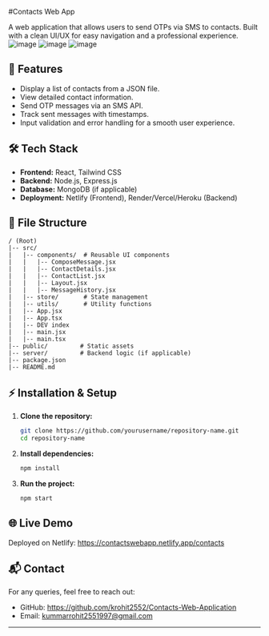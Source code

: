 #Contacts Web App

A web application that allows users to send OTPs via SMS to contacts. Built with a clean UI/UX for easy navigation and a professional experience.
![image](https://github.com/user-attachments/assets/e5d69aa0-88db-4ac8-93e3-9b88048113a4)
![image](https://github.com/user-attachments/assets/48716325-59b5-43b5-a274-58afd828090b)
![image](https://github.com/user-attachments/assets/92a757a9-98af-41c2-bf73-4019e183ee03)



## 🚀 Features
- Display a list of contacts from a JSON file.
- View detailed contact information.
- Send OTP messages via an SMS API.
- Track sent messages with timestamps.
- Input validation and error handling for a smooth user experience.

## 🛠️ Tech Stack
- **Frontend:** React, Tailwind CSS
- **Backend:** Node.js, Express.js
- **Database:** MongoDB (if applicable)
- **Deployment:** Netlify (Frontend), Render/Vercel/Heroku (Backend)

## 📂 File Structure
```
/ (Root)
|-- src/
|   |-- components/  # Reusable UI components
|   |   |-- ComposeMessage.jsx
|   |   |-- ContactDetails.jsx
|   |   |-- ContactList.jsx
|   |   |-- Layout.jsx
|   |   |-- MessageHistory.jsx
|   |-- store/       # State management
|   |-- utils/       # Utility functions
|   |-- App.jsx
|   |-- App.tsx
|   |-- DEV index
|   |-- main.jsx
|   |-- main.tsx
|-- public/         # Static assets
|-- server/         # Backend logic (if applicable)
|-- package.json
|-- README.md
```

## ⚡ Installation & Setup
1. **Clone the repository:**
   ```bash
   git clone https://github.com/yourusername/repository-name.git
   cd repository-name
   ```
2. **Install dependencies:**
   ```bash
   npm install
   ```
3. **Run the project:**
   ```bash
   npm start
   ```

## 🌐 Live Demo
Deployed on Netlify: https://contactswebapp.netlify.app/contacts

## 📬 Contact
For any queries, feel free to reach out:
- GitHub: https://github.com/krohit2552/Contacts-Web-Application
- Email: kummarrohit2551997@gmail.com

---
